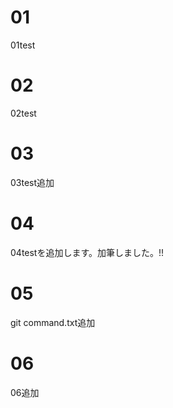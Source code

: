 # 01   
01test

# 02
02test


# 03
03test追加

# 04 
04testを追加します。加筆しました。!!

# 05
git command.txt追加

# 06
06追加



